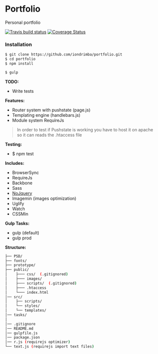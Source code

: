 # Portfolio 
Personal portfolio

[![Travis build status](https://travis-ci.org/iondrimba/portfolio.svg?branch=master)](https://travis-ci.org/iondrimba/portfolio) [![Coverage Status](https://coveralls.io/repos/github/iondrimba/portfolio/badge.svg?branch=master)](https://coveralls.io/github/iondrimba/portfolio?branch=master)

### Installation

```sh
$ git clone https://github.com/iondrimba/portfolio.git
$ cd portfolio
$ npm install

$ gulp
```

__TODO:__
 * Write tests

__Features:__
 * Router system with pushstate (page.js)
 * Templating engine (handlebars.js)
 * Module system RequireJs

> In order to test if Pushstate is working
> you have to host it on apache so it can reads the .htaccess file

__Testing:__
 * $ npm test

__Includes:__
  * BrowserSync
  * RequireJs
  * Backbone 
  * Sass
  * [NoJquery]
  * Imagemin (images optimization)
  * Uglify
  * Watch
  * CSSMin

__Gulp Tasks:__

 * gulp (default)
 * gulp prod

__Structure:__

````bash
├── PSD/
├── fonts/
├── prototype/
├── public/
│    ├─── css/  (.gitignored)
│    ├─── images/
│    ├─── scripts/  (.gitignored)
│    ├─── .htaccess
│    └─── index.html
│── src/
│    ├── scripts/
│    └── styles/
│    └── templates/
│── tasks/
│
│── .gitignore
│── README.md
│── gulpfile.js
│── package.json
│── r.js (requirejs optimizer)
└── text.js (requirejs import text files)
````

[NoJquery]:<https://www.npmjs.com/package/nojquery>
